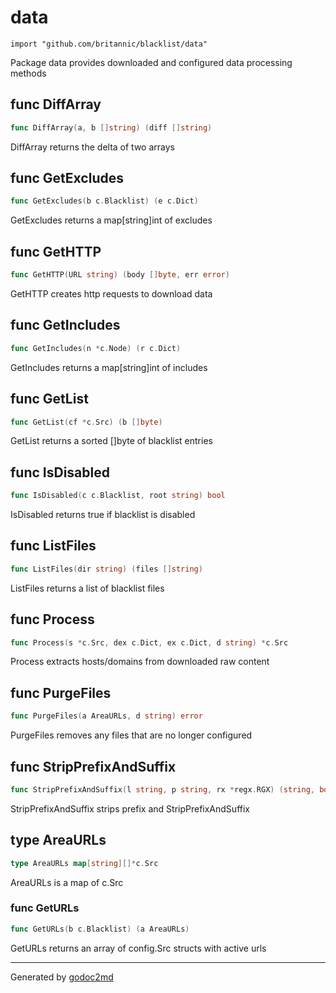 
# data
    import "github.com/britannic/blacklist/data"

Package data provides downloaded and configured data processing methods






## func DiffArray
``` go
func DiffArray(a, b []string) (diff []string)
```
DiffArray returns the delta of two arrays


## func GetExcludes
``` go
func GetExcludes(b c.Blacklist) (e c.Dict)
```
GetExcludes returns a map[string]int of excludes


## func GetHTTP
``` go
func GetHTTP(URL string) (body []byte, err error)
```
GetHTTP creates http requests to download data


## func GetIncludes
``` go
func GetIncludes(n *c.Node) (r c.Dict)
```
GetIncludes returns a map[string]int of includes


## func GetList
``` go
func GetList(cf *c.Src) (b []byte)
```
GetList returns a sorted []byte of blacklist entries


## func IsDisabled
``` go
func IsDisabled(c c.Blacklist, root string) bool
```
IsDisabled returns true if blacklist is disabled


## func ListFiles
``` go
func ListFiles(dir string) (files []string)
```
ListFiles returns a list of blacklist files


## func Process
``` go
func Process(s *c.Src, dex c.Dict, ex c.Dict, d string) *c.Src
```
Process extracts hosts/domains from downloaded raw content


## func PurgeFiles
``` go
func PurgeFiles(a AreaURLs, d string) error
```
PurgeFiles removes any files that are no longer configured


## func StripPrefixAndSuffix
``` go
func StripPrefixAndSuffix(l string, p string, rx *regx.RGX) (string, bool)
```
StripPrefixAndSuffix strips prefix and StripPrefixAndSuffix



## type AreaURLs
``` go
type AreaURLs map[string][]*c.Src
```
AreaURLs is a map of c.Src









### func GetURLs
``` go
func GetURLs(b c.Blacklist) (a AreaURLs)
```
GetURLs returns an array of config.Src structs with active urls










- - -
Generated by [godoc2md](http://godoc.org/github.com/davecheney/godoc2md)